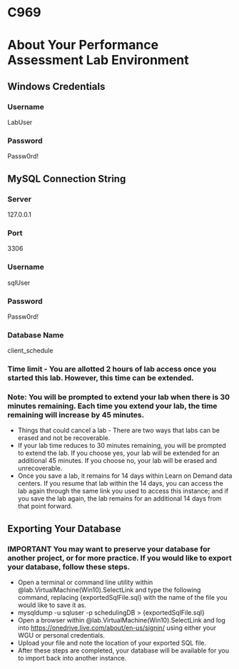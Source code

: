 # C969

# About Your Performance Assessment Lab Environment
## Windows Credentials
### Username	
LabUser	
### Password	
Passw0rd!	
## MySQL Connection String
### Server	
127.0.0.1	
### Port	
3306	
### Username	
sqlUser	
### Password	
Passw0rd!	
### Database Name	
client_schedule	

### Time limit - You are allotted 2 hours of lab access once you started this lab. However, this time can be extended.
### Note: You will be prompted to extend your lab when there is 30 minutes remaining. Each time you extend your lab, the time remaining will increase by 45 minutes.
- Things that could cancel a lab - There are two ways that labs can be erased and not be recoverable.
- If your lab time reduces to 30 minutes remaining, you will be prompted to extend the lab. If you choose yes, your lab will be extended for an additional 45 minutes. If you choose no, your lab will be erased and unrecoverable.
- Once you save a lab, it remains for 14 days within Learn on Demand data centers. If you resume that lab within the 14 days, you can access the lab again through the same link you used to access this instance; and if you save the lab again, the lab remains for an additional 14 days from that point forward.

## Exporting Your Database
### IMPORTANT You may want to preserve your database for another project, or for more practice. If you would like to export your database, follow these steps.

- Open a terminal or command line utility within @lab.VirtualMachine(Win10).SelectLink and type the following command, replacing {exportedSqlFile.sql} with the name of the file you would like to save it as.
- mysqldump -u sqluser -p schedulingDB > {exportedSqlFile.sql}
- Open a browser within @lab.VirtualMachine(Win10).SelectLink and log into https://onedrive.live.com/about/en-us/signin/ using either your WGU or personal credentials.
- Upload your file and note the location of your exported SQL file.
- After these steps are completed, your database will be available for you to import back into another instance.
